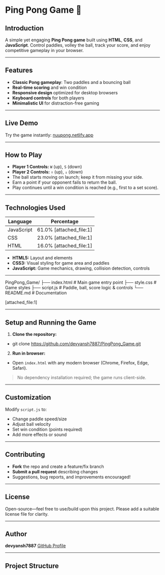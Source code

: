 # Ping Pong Game 🏓

## Introduction
A simple yet engaging **Ping Pong game** built using **HTML**, **CSS**, and **JavaScript**. Control paddles, volley the ball, track your score, and enjoy competitive gameplay in your browser.

---

## Features
- **Classic Pong gameplay**: Two paddles and a bouncing ball
- **Real-time scoring** and win condition
- **Responsive design** optimized for desktop browsers
- **Keyboard controls** for both players
- **Minimalistic UI** for distraction-free gaming

---

## Live Demo
Try the game instantly: [nuupong.netlify.app](https://nuupong.netlify.app/)

---

## How to Play
- **Player 1 Controls:** `W` (up), `S` (down)
- **Player 2 Controls:** `↑` (up), `↓` (down)
- The ball starts moving on launch; keep it from missing your side.
- Earn a point if your opponent fails to return the ball.
- Play continues until a win condition is reached (e.g., first to a set score).

---

## Technologies Used

| Language    | Percentage      |
|-------------|----------------|
| JavaScript  | 61.0% [attached_file:1]    |
| CSS         | 23.0% [attached_file:1]    |
| HTML        | 16.0% [attached_file:1]    |

- **HTML5:** Layout and elements
- **CSS3:** Visual styling for game area and paddles
- **JavaScript:** Game mechanics, drawing, collision detection, controls

---
PingPong_Game/
├── index.html # Main game entry point
├── style.css # Game styles
├── script.js # Paddle, ball, score logic & controls
└── README.md # Documentation

[attached_file:1]

---

## Setup and Running the Game

1. **Clone the repository:**
- git clone https://github.com/devyansh7887/PingPong_Game.git
2. **Run in browser:**
- Open `index.html` with any modern browser (Chrome, Firefox, Edge, Safari).

> No dependency installation required; the game runs client-side.

---

## Customization

Modify `script.js` to:
- Change paddle speed/size
- Adjust ball velocity
- Set win condition (points required)
- Add more effects or sound

---

## Contributing

- **Fork** the repo and create a feature/fix branch
- **Submit a pull request** describing changes
- Suggestions, bug reports, and improvements encouraged!

---

## License

Open-source—feel free to use/build upon this project. Please add a suitable license file for clarity.

---

## Author

**devyansh7887** [GitHub Profile](https://github.com/devyansh7887/PingPong_Game)

---

## Project Structure

